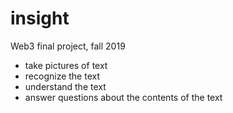 # insight
Web3 final project, fall 2019
* take pictures of text
* recognize the text
* understand the text
* answer questions about the contents of the text
